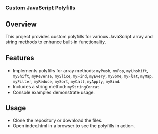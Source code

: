 ### Custom JavaScript Polyfills

## Overview

This project provides custom polyfills for various JavaScript array and string methods to enhance built-in functionality.

## Features

- Implements polyfills for array methods: `myPush`, `myPop`, `myUnshift`, `myShift`, `myReverse`, `mySlice`, `myFind`, `myEvery`, `mySome`, `myFlat`, `myMap`, `myFilter`, `myReduce`, `mySort`, `myCall`, `myApply`, `myBind`.
- Includes a string method: `myStringConcat`.
- Console examples demonstrate usage.

## Usage

- Clone the repository or download the files.
- Open index.html in a browser to see the polyfills in action.

